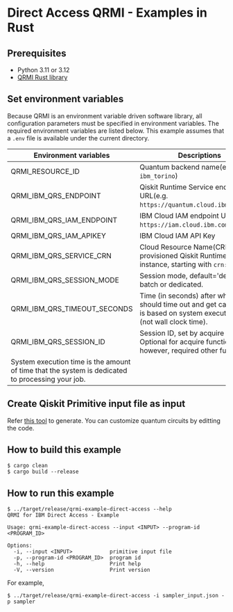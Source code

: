 # Direct Access QRMI - Examples in Rust

## Prerequisites

* Python 3.11 or 3.12
* [QRMI Rust library](../../../README.md)

## Set environment variables

Because QRMI is an environment variable driven software library, all configuration parameters must be specified in environment variables. The required environment variables are listed below. This example assumes that a `.env` file is available under the current directory.

| Environment variables | Descriptions |
| ---- | ---- |
| QRMI_RESOURCE_ID | Quantum backend name(e.g. `ibm_torino`) |
| QRMI_IBM_QRS_ENDPOINT | Qiskit Runtime Service endpoint URL(e.g. `https://quantum.cloud.ibm.com/api`) |
| QRMI_IBM_QRS_IAM_ENDPOINT | IBM Cloud IAM endpoint URL(e.g. `https://iam.cloud.ibm.com`) |
| QRMI_IBM_QRS_IAM_APIKEY | IBM Cloud IAM API Key |
| QRMI_IBM_QRS_SERVICE_CRN | Cloud Resource Name(CRN) of the provisioned Qiskit Runtime Service instance, starting with `crn:v1:`. |
| QRMI_IBM_QRS_SESSION_MODE | Session mode, default='dedicated', batch or dedicated. |
| QRMI_IBM_QRS_TIMEOUT_SECONDS | Time (in seconds) after which job should time out and get cancelled. It is based on system execution time (not wall clock time). 
| QRMI_IBM_QRS_SESSION_ID | Session ID, set by acquire function. Optional for acquire function, however, required other functions. |
System execution time is the amount of time that the system is dedicated to processing your job. |


## Create Qiskit Primitive input file as input

Refer [this tool](../../../../commands/qrun/qiskit_pubs_gen) to generate. You can customize quantum circuits by editting the code.

## How to build this example

```shell-session
$ cargo clean
$ cargo build --release
```

## How to run this example
```shell-session
$ ../target/release/qrmi-example-direct-access --help
QRMI for IBM Direct Access - Example

Usage: qrmi-example-direct-access --input <INPUT> --program-id <PROGRAM_ID>

Options:
  -i, --input <INPUT>            primitive input file
  -p, --program-id <PROGRAM_ID>  program id
  -h, --help                     Print help
  -V, --version                  Print version
```
For example,
```shell-session
$ ../target/release/qrmi-example-direct-access -i sampler_input.json -p sampler
```
